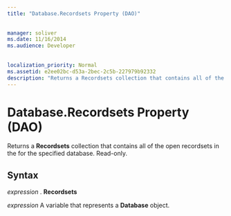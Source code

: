 ```yaml
---
title: "Database.Recordsets Property (DAO)"
  
  
manager: soliver
ms.date: 11/16/2014
ms.audience: Developer
 
  
localization_priority: Normal
ms.assetid: e2ee02bc-d53a-2bec-2c5b-227979b92332
description: "Returns a Recordsets collection that contains all of the open recordsets in the for the specified database. Read-only."
---
```


# Database.Recordsets Property (DAO)

Returns a **Recordsets** collection that contains all of the open recordsets in the for the specified database. Read-only. 
  
## Syntax

 *expression*  . **Recordsets**
  
 *expression*  A variable that represents a **Database** object. 
  

